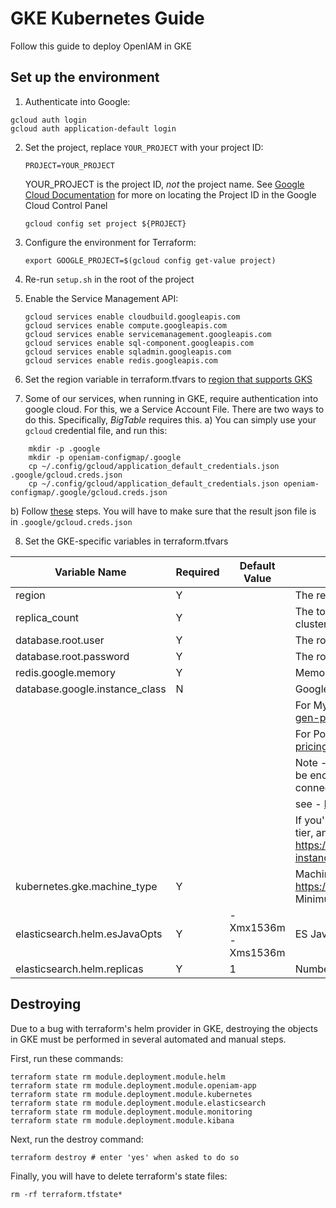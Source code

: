 # GKE Kubernetes Guide

Follow this guide to deploy OpenIAM in GKE


## Set up the environment

1. Authenticate into Google:

```
gcloud auth login
gcloud auth application-default login
```

2. Set the project, replace `YOUR_PROJECT` with your project ID:

    ```
    PROJECT=YOUR_PROJECT
    ```

    YOUR_PROJECT is the project ID, *not* the project name.  See [Google Cloud Documentation](https://cloud.google.com/resource-manager/docs/creating-managing-projects) for more on locating the Project ID in the Google Cloud Control Panel

    ```
    gcloud config set project ${PROJECT}
    ```

3. Configure the environment for Terraform:

    ```
    export GOOGLE_PROJECT=$(gcloud config get-value project)
    ```

4. Re-run `setup.sh` in the root of the project

5. Enable the Service Management API:

    ```
    gcloud services enable cloudbuild.googleapis.com
    gcloud services enable compute.googleapis.com
    gcloud services enable servicemanagement.googleapis.com
    gcloud services enable sql-component.googleapis.com
    gcloud services enable sqladmin.googleapis.com
    gcloud services enable redis.googleapis.com
    ```


6. Set the region variable in terraform.tfvars to [region that supports GKS](https://cloud.google.com/compute/docs/regions-zones/)

7. Some of our services, when running in GKE, require authentication into google cloud.  For this, we a Service Account File.  There are two ways to do this.  Specifically, *BigTable* requires this.
a) You can simply use your `gcloud` credential file, and run this:
```
    mkdir -p .google
    mkdir -p openiam-configmap/.google
    cp ~/.config/gcloud/application_default_credentials.json .google/gcloud.creds.json
    cp ~/.config/gcloud/application_default_credentials.json openiam-configmap/.google/gcloud.creds.json
```

b) Follow [these](https://cloud.google.com/docs/authentication/production#command-line) steps.
   You will have to make sure that the result json file is in `.google/gcloud.creds.json`

8. Set the GKE-specific variables in terraform.tfvars


| Variable Name                         | Required                       | Default Value               |  Description   |
| ------------------------------------- | ------------------------------ | --------------------------- | ------------- |
| region                                | Y                              |                             | The region to be deployed.  For example, us-west2
| replica_count                         | Y                              |                             | The total number of nodes to be created in the kubernetes cluster
| database.root.user                    | Y                              |                             | The root username to the database
| database.root.password                | Y                              |                             | The root username to the database
| redis.google.memory                   | Y                              |                             | Memory of the Redis instance (in GB)
| database.google.instance_class        | N                              |                             | Google Instance class for the database instance.
|                                       |                                |                             | For Mysql, see https://cloud.google.com/sql/pricing#2nd-gen-pricing
|                                       |                                |                             | For Postgres, see https://cloud.google.com/sql/pricing#pg-pricing
|                                       |                                |                             | Note - for Postgres, using any of the provided tiers will NOT be enough, due to limitations to the number of concurrent connections
|                                       |                                |                             |        see - https://cloud.google.com/sql/docs/postgres/quotas
|                                       |                                |                             | If you're using Postgres, you will have to create a custom tier, and then use that as the value of this string.  See https://cloud.google.com/compute/docs/instances/creating-instance-with-custom-machine-type#create
| kubernetes.gke.machine_type           | Y                              |                             | Machine Type of GKE Cluster.  See https://cloud.google.com/compute/docs/machine-types.  Minimum is n1-standard-4
| elasticsearch.helm.esJavaOpts         | Y                              | -Xmx1536m -Xms1536m         | ES Java Arguments
| elasticsearch.helm.replicas           | Y                              | 1                           | Number of replicas

## Destroying

Due to a bug with terraform's helm provider in GKE, destroying the objects in GKE must be performed in several automated and manual steps.

First, run these commands:

```
terraform state rm module.deployment.module.helm
terraform state rm module.deployment.module.openiam-app
terraform state rm module.deployment.module.kubernetes
terraform state rm module.deployment.module.elasticsearch
terraform state rm module.deployment.module.monitoring
terraform state rm module.deployment.module.kibana
```

Next, run the destroy command:
```
terraform destroy # enter 'yes' when asked to do so
```

Finally, you will have to delete terraform's state files:
```
rm -rf terraform.tfstate*
```
